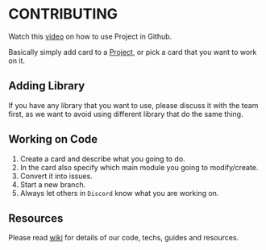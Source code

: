 # CONTRIBUTING

Watch this [video](https://www.youtube.com/watch?v=C6MGKHkNtxU) on how to use Project in Github.

Basically simply add card to a [Project](https://github.com/tylim88/GameSenshi/projects), or pick a card that you want to work on it.

## Adding Library

If you have any library that you want to use, please discuss it with the team first, as we want to avoid using different library that do the same thing.

## Working on Code

1. Create a card and describe what you going to do.
2. In the card also specify which main module you going to modify/create.
3. Convert it into issues.
4. Start a new branch.
5. Always let others in `Discord` know what you are working on.

## Resources

Please read [wiki](https://github.com/tylim88/GameSenshi/wiki) for details of our code, techs, guides and resources.